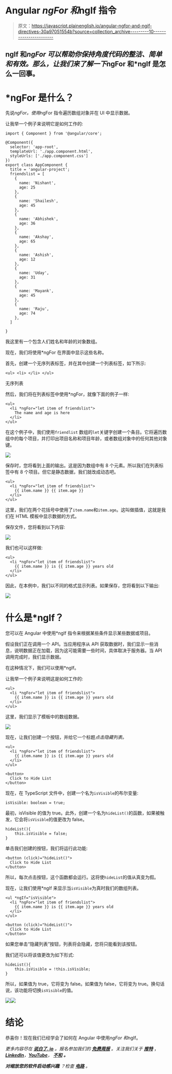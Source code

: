 # Angular *ngFor 和*ngIf 指令

> 原文：<https://javascript.plainenglish.io/angular-ngfor-and-ngif-directives-30a97051554b?source=collection_archive---------10----------------------->

## ngIf 和*ngFor 可以帮助你保持角度代码的整洁、简单和有效。那么，让我们来了解一下*ngFor 和*ngIf 是怎么一回事。

# *ngFor 是什么？

先说*ngFor。使用*ngFor 指令遍历数组对象并在 UI 中显示数据。

让我举一个例子来说明它是如何工作的:

```
import { Component } from '@angular/core';

@Component({
  selector: 'app-root',
  templateUrl: './app.component.html',
  styleUrls: ['./app.component.css']
})
export class AppComponent {
  title = 'angular-project';
  friendslist = [
    {
      name: 'Nishant',
      age: 25
    },
    {
      name: 'Shailesh',
      age: 45
    },
    {
      name: 'Abhishek',
      age: 36
    },
    {
      name: 'Akshay',
      age: 65
    },
    {
      name: 'Ashish',
      age: 12
    },
    {
      name: 'Uday',
      age: 31
    },
    {
      name: 'Mayank',
      age: 45
    },
    {
      name: 'Raju',
      age: 74
    },
  ]

}
```

我这里有一个包含人们姓名和年龄的对象数组。

现在，我们将使用*ngFor 在界面中显示这些名称。

首先，创建一个无序列表标签，并在其中创建一个列表标签，如下所示:

`<ul> <li> </li> </ul>`

无序列表

然后，我们将在列表标签中使用*ngFor，就像下面的例子一样:

```
<ul>
  <li *ngFor="let item of friendslist">
	The name and age is here
  </li>
</ul>
```

在这个例子中，我们使用`friendlist` 数组的`let`关键字创建一个条目。它将遍历数组中的每个项目，并打印出项目名称和项目年龄，或者数组对象中的任何其他对象键。

![](img/8ab0e848aaf60a1adb926c4cfa4c4050.png)

保存时，您将看到上面的输出。这是因为数组中有 8 个元素。所以我们在列表标签中有 8 个项目。但它是静态数据，我们就改成动态吧。

```
<ul>
  <li *ngFor="let item of friendslist">
    {{ item.name }} {{ item.age }}
  </li>
</ul>
```

这里，我们在两个花括号中使用了`item.name`和`item.age`。这叫做插值，这就是我们在 HTML 模板中显示数据的方式。

保存文件，您将看到以下内容:

![](img/5698baca1c9d8a7753dbc83bf39229f0.png)

我们也可以这样做:

```
<ul>
  <li *ngFor="let item of friendslist">
    {{ item.name }} is {{ item.age }} years old
  </li>
</ul>
```

因此，在本例中，我们以不同的格式显示列表。如果保存，您将看到以下输出:

![](img/71415b00ebd1775824e54fcba265134e.png)

# 什么是*ngIf？

您可以在 Angular 中使用*ngIf 指令来根据某些条件显示某些数据或项目。

假设我们正在调用一个 API。当应用程序从 API 获取数据时，我们显示一些消息，说明数据正在加载，因为这可能需要一些时间，具体取决于服务器。当 API 调用完成时，我们显示数据。

在这种情况下，我们可以使用*ngIf。

让我举一个例子来说明这是如何工作的:

```
<ul>
  <li *ngFor="let item of friendslist">
    {{ item.name }} is {{ item.age }} years old
  </li>
</ul>
```

这里，我们显示了模板中的数组数据。

![](img/4eb4e8121fffccf7d3a3226630f1236b.png)

现在，让我们创建一个按钮，并给它一个标题*点击隐藏列表。*

```
<ul>
  <li *ngFor="let item of friendslist">
    {{ item.name }} is {{ item.age }} years old
  </li>
</ul>

<button>
  Click to Hide List
</button>
```

现在，在 TypeScript 文件中，创建一个名为`isVisible`的布尔变量:

```
isVisible: boolean = true;
```

最初，isVisible 的值为 true。此外，创建一个名为`hideList()`的函数，如果被触发，它会将`isVisible`的值更改为 false。

```
hideList(){
    this.isVisible = false;
}
```

单击我们创建的按钮，我们将运行此功能:

```
<button (click)="hideList()">
  Click to Hide List
</button>
```

所以，每次点击按钮，这个函数都会运行。这将使`hideList`的值从真变为假。

现在，让我们使用*ngIf 来显示当`isVisible`为真时我们的数组列表。

```
<ul *ngIf="isVisible">
  <li *ngFor="let item of friendslist">
    {{ item.name }} is {{ item.age }} years old
  </li>
</ul>

<button (click)="hideList()">
  Click to Hide List
</button>
```

如果您单击“隐藏列表”按钮，列表将会隐藏，您将只能看到该按钮。

我们还可以将该值更改为如下形式:

```
hideList(){
    this.isVisible = !this.isVisible;
}
```

所以，如果值为 true，它将变为 false。如果值为 false，它将变为 true。换句话说，该功能将切换`isVisible`的值。

![](img/b21ac9a8151745e916a3724141e39f23.png)![](img/1967093d87e116b198ff0c8535179665.png)

# 结论

恭喜你！现在我们已经学会了如何在 Angular 中使用*ngFor 和*ngIf。

*更多内容尽在* [***说白了. io***](https://plainenglish.io/) *。报名参加我们的* [***免费周报***](http://newsletter.plainenglish.io/) *。关注我们关于* [***推特***](https://twitter.com/inPlainEngHQ) ，[***LinkedIn***](https://www.linkedin.com/company/inplainenglish/)*，*[***YouTube***](https://www.youtube.com/channel/UCtipWUghju290NWcn8jhyAw)*，* [***不和***](https://discord.gg/GtDtUAvyhW) ***。***

***对缩放您的软件启动感兴趣*** *？检查* [***电路***](https://circuit.ooo/?utm=publication-post-cta) *。*